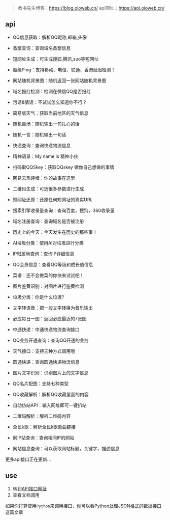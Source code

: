 > 教书先生博客：https://blog.oioweb.cn/
> api网址：https://api.oioweb.cn/

## api

- QQ信息获取：解析QQ昵称,邮箱,头像


- 备案查询：查询域名备案信息


- 短网址生成：可生成搜狐,腾讯,suo等短网址


- 超级Ping：支持移动、电信、联通、香港延迟检测！


- 网站随机背景图：随机返回一张网站随机背景图


- 域名报红检测：检测在微信QQ是否报红


- 污话&情话：不试试怎么知道你不行？


- 简易版天气：获取当前地区的天气信息


- 随机毒汤：随机输出一句扎心的话


- 随机一言：随机输出一句话


- 快递查询：查询快递物流信息


- 精神语录：My name is 精神小伙


- 扫码取QQSkey：获取QQskey 做你自己想做的事情


- 网易云热评墙：你的故事在这里


- 二维码生成：可选很多参数进行生成


- 短网址还原：还原任何短网址的真实URL


- 搜索引擎收录量查询：查询百度，搜狗，360收录量


- 域名注册查询：查询域名是否被注册


- 历史上的今天：今天发生在历史的那些事！


- AI垃圾分类：使用AI对垃圾进行分类


- IP归属地查询：查询IP详细信息


- QQ会员信息：查看QQ等级和成长值信息


- 菜谱：还不会做菜的你快来试试吧！


- 图片鉴黄识别：对图片进行鉴黄检测


- 垃圾分类：你是什么垃圾?


- 文字转语音：把一段文字转换为音乐输出


- 必应每日一图：返回必应最近的7张图


- 中通快递：中通快递物流查询接口


- QQ业务开通查询：查询QQ开通的业务


- 天气接口：支持三种方式调用哦


- 圆通快递：查询圆通快递物流信息


- 图片文字识别：识别图片上的文字信息


- QQ名片配图：支持七种类型


- QQ收藏解析：解析QQ收藏里面的内容


- 自动仿站API：输入网址即可一键扒站


- 二维码解析：解析二维码内容


- 全民k歌：解析全民k歌歌曲链接


- 同IP站查询：查询相同IP的网站


- 网站信息查询：可以获取网站标题，关键字，描述信息

更多api接口正在更新...

## use

1. 转到[API接口网址](https://api.oioweb.cn/)
2. 查看文档调用

如果你打算使用`Python`来调用接口，你可以看[Python处理JSON格式的数据接口](https://sqdxwz.top/post/ot2W3uFd-/) 这篇文章